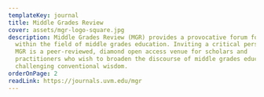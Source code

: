```yaml
---
templateKey: journal
title: Middle Grades Review
cover: assets/mgr-logo-square.jpg
description: Middle Grades Review (MGR) provides a provocative forum for debate
  within the field of middle grades education. Inviting a critical perspective,
  MGR is a peer-reviewed, diamond open access venue for scholars and
  practitioners who wish to broaden the discourse of middle grades education by
  challenging conventional wisdom.
orderOnPage: 2
readLink: https://journals.uvm.edu/mgr
---
```

